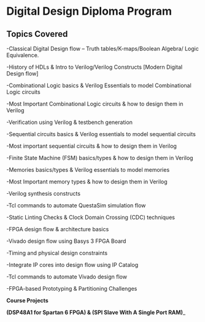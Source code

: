 # **Digital Design Diploma Program**

## ****Topics Covered****

-Classical Digital Design flow – Truth tables/K-maps/Boolean Algebra/ Logic Equivalence.

-History of HDLs & Intro to Verilog/Verilog Constructs [Modern Digital Design flow]

-Combinational Logic basics & Verilog Essentials to model Combinational Logic circuits

-Most Important Combinational Logic circuits & how to design them in Verilog

-Verification using Verilog & testbench generation

-Sequential circuits basics & Verilog essentials to model sequential circuits

-Most important sequential circuits & how to design them in Verilog

-Finite State Machine (FSM) basics/types & how to design them in Verilog

-Memories basics/types & Verilog essentials to model memories

-Most Important memory types & how to design them in Verilog

-Verilog synthesis constructs

-Tcl commands to automate QuestaSim simulation flow

-Static Linting Checks & Clock Domain Crossing (CDC) techniques

-FPGA design flow & architecture basics

-Vivado design flow using Basys 3 FPGA Board

-Timing and physical design constraints

-Integrate IP cores into design flow using IP Catalog

-Tcl commands to automate Vivado design flow

-FPGA-based Prototyping & Partitioning Challenges

**Course Projects** 

**(DSP48A1 for Spartan 6 FPGA) & (SPI Slave With A Single Port RAM)**_
